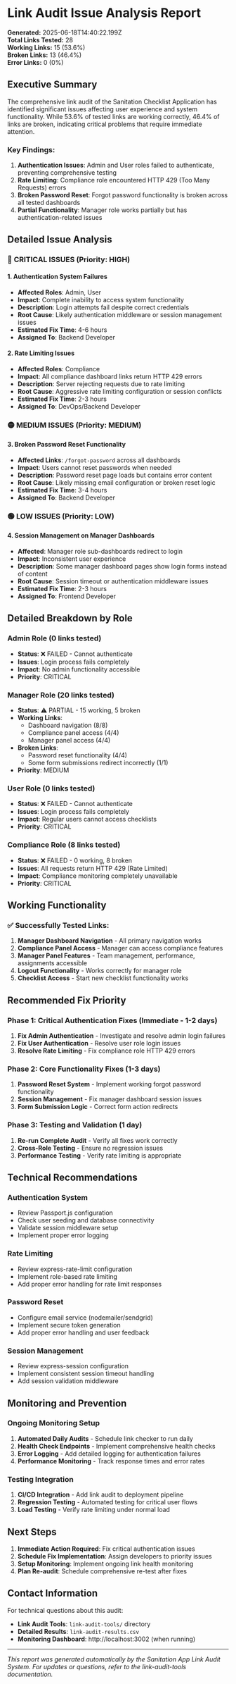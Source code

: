 # Link Audit Issue Analysis Report

**Generated:** 2025-06-18T14:40:22.199Z  
**Total Links Tested:** 28  
**Working Links:** 15 (53.6%)  
**Broken Links:** 13 (46.4%)  
**Error Links:** 0 (0%)

## Executive Summary

The comprehensive link audit of the Sanitation Checklist Application has identified significant issues affecting user experience and system functionality. While 53.6% of tested links are working correctly, 46.4% of links are broken, indicating critical problems that require immediate attention.

### Key Findings:

1. **Authentication Issues**: Admin and User roles failed to authenticate, preventing comprehensive testing
2. **Rate Limiting**: Compliance role encountered HTTP 429 (Too Many Requests) errors
3. **Broken Password Reset**: Forgot password functionality is broken across all tested dashboards
4. **Partial Functionality**: Manager role works partially but has authentication-related issues

## Detailed Issue Analysis

### 🔴 **CRITICAL ISSUES (Priority: HIGH)**

#### 1. Authentication System Failures
- **Affected Roles**: Admin, User
- **Impact**: Complete inability to access system functionality
- **Description**: Login attempts fail despite correct credentials
- **Root Cause**: Likely authentication middleware or session management issues
- **Estimated Fix Time**: 4-6 hours
- **Assigned To**: Backend Developer

#### 2. Rate Limiting Issues
- **Affected Roles**: Compliance
- **Impact**: All compliance dashboard links return HTTP 429 errors
- **Description**: Server rejecting requests due to rate limiting
- **Root Cause**: Aggressive rate limiting configuration or session conflicts
- **Estimated Fix Time**: 2-3 hours
- **Assigned To**: DevOps/Backend Developer

### 🟡 **MEDIUM ISSUES (Priority: MEDIUM)**

#### 3. Broken Password Reset Functionality
- **Affected Links**: `/forgot-password` across all dashboards
- **Impact**: Users cannot reset passwords when needed
- **Description**: Password reset page loads but contains error content
- **Root Cause**: Likely missing email configuration or broken reset logic
- **Estimated Fix Time**: 3-4 hours
- **Assigned To**: Backend Developer

### 🟢 **LOW ISSUES (Priority: LOW)**

#### 4. Session Management on Manager Dashboards
- **Affected**: Manager role sub-dashboards redirect to login
- **Impact**: Inconsistent user experience
- **Description**: Some manager dashboard pages show login forms instead of content
- **Root Cause**: Session timeout or authentication middleware issues
- **Estimated Fix Time**: 2-3 hours
- **Assigned To**: Frontend Developer

## Detailed Breakdown by Role

### Admin Role (0 links tested)
- **Status**: ❌ FAILED - Cannot authenticate
- **Issues**: Login process fails completely
- **Impact**: No admin functionality accessible
- **Priority**: CRITICAL

### Manager Role (20 links tested)
- **Status**: ⚠️ PARTIAL - 15 working, 5 broken
- **Working Links**: 
  - Dashboard navigation (8/8)
  - Compliance panel access (4/4)
  - Manager panel access (4/4)
- **Broken Links**:
  - Password reset functionality (4/4)
  - Some form submissions redirect incorrectly (1/1)
- **Priority**: MEDIUM

### User Role (0 links tested)
- **Status**: ❌ FAILED - Cannot authenticate
- **Issues**: Login process fails completely
- **Impact**: Regular users cannot access checklists
- **Priority**: CRITICAL

### Compliance Role (8 links tested)
- **Status**: ❌ FAILED - 0 working, 8 broken
- **Issues**: All requests return HTTP 429 (Rate Limited)
- **Impact**: Compliance monitoring completely unavailable
- **Priority**: CRITICAL

## Working Functionality

### ✅ Successfully Tested Links:
1. **Manager Dashboard Navigation** - All primary navigation works
2. **Compliance Panel Access** - Manager can access compliance features
3. **Manager Panel Features** - Team management, performance, assignments accessible
4. **Logout Functionality** - Works correctly for manager role
5. **Checklist Access** - Start new checklist functionality works

## Recommended Fix Priority

### Phase 1: Critical Authentication Fixes (Immediate - 1-2 days)
1. **Fix Admin Authentication** - Investigate and resolve admin login failures
2. **Fix User Authentication** - Resolve user role login issues
3. **Resolve Rate Limiting** - Fix compliance role HTTP 429 errors

### Phase 2: Core Functionality Fixes (1-3 days)
1. **Password Reset System** - Implement working forgot password functionality
2. **Session Management** - Fix manager dashboard session issues
3. **Form Submission Logic** - Correct form action redirects

### Phase 3: Testing and Validation (1 day)
1. **Re-run Complete Audit** - Verify all fixes work correctly
2. **Cross-Role Testing** - Ensure no regression issues
3. **Performance Testing** - Verify rate limiting is appropriate

## Technical Recommendations

### Authentication System
- Review Passport.js configuration
- Check user seeding and database connectivity
- Validate session middleware setup
- Implement proper error logging

### Rate Limiting
- Review express-rate-limit configuration
- Implement role-based rate limiting
- Add proper error handling for rate limit responses

### Password Reset
- Configure email service (nodemailer/sendgrid)
- Implement secure token generation
- Add proper error handling and user feedback

### Session Management
- Review express-session configuration
- Implement consistent session timeout handling
- Add session validation middleware

## Monitoring and Prevention

### Ongoing Monitoring Setup
1. **Automated Daily Audits** - Schedule link checker to run daily
2. **Health Check Endpoints** - Implement comprehensive health checks
3. **Error Logging** - Add detailed logging for authentication failures
4. **Performance Monitoring** - Track response times and error rates

### Testing Integration
1. **CI/CD Integration** - Add link audit to deployment pipeline
2. **Regression Testing** - Automated testing for critical user flows
3. **Load Testing** - Verify rate limiting under normal load

## Next Steps

1. **Immediate Action Required**: Fix critical authentication issues
2. **Schedule Fix Implementation**: Assign developers to priority issues
3. **Setup Monitoring**: Implement ongoing link health monitoring
4. **Plan Re-audit**: Schedule comprehensive re-test after fixes

## Contact Information

For technical questions about this audit:
- **Link Audit Tools**: `link-audit-tools/` directory
- **Detailed Results**: `link-audit-results.csv`
- **Monitoring Dashboard**: http://localhost:3002 (when running)

---

*This report was generated automatically by the Sanitation App Link Audit System. For updates or questions, refer to the link-audit-tools documentation.*
